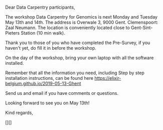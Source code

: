Dear Data Carpentry participants,

The workshop Data Carpentry for Genomics is next Monday and Tuesday May 13th and 14th.
The address is Overwale 3, 9000 Gent. Clemenspoort: Zaal Neumann. The location is conveniently located close to 
Gent-Sint-Pieters Station (10 min walk). 

Thank you to those of you who have completed the Pre-Survey, if you haven't yet, do fill it in before the workshop.

On the day of the workshop, bring your own laptop with all the software installed. 

Remember that all the information you need, including Step by step installation instructions, can be found here https://elixir-belgium.github.io/2019-05-13-Ghent

Send us and email if you have comments or questions.

Looking forward to see you on May 13th!

Kind regards,

[][]

